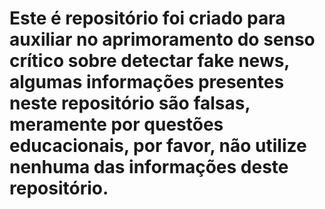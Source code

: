 # Este é repositório foi criado para auxiliar no aprimoramento do senso crítico sobre detectar fake news, algumas informações presentes neste repositório são falsas, meramente por questões educacionais, por favor, não utilize nenhuma das informações deste repositório.
